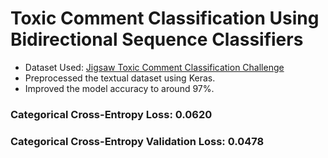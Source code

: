 # Toxic Comment Classification Using Bidirectional Sequence Classifiers

* Dataset Used: [Jigsaw Toxic Comment Classification Challenge](https://www.kaggle.com/c/jigsaw-toxic-comment-classification-challenge)
* Preprocessed the textual dataset using Keras.
* Improved the model accuracy to around 97%.

### Categorical Cross-Entropy Loss: 0.0620
### Categorical Cross-Entropy Validation Loss: 0.0478